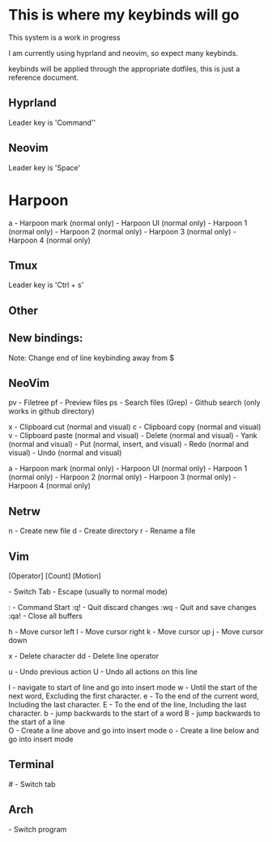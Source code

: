# This is where my keybinds will go

This system is a work in progress

I am currently using hyprland and neovim, so expect many keybinds.

keybinds will be applied through the appropriate dotfiles, this is just a reference document.

## Hyprland
Leader key is 'Command''

## Neovim
Leader key is 'Space'

# Harpoon
<leader>a  - Harpoon mark	(normal only)
<C-e> 	   - Harpoon UI		(normal only)
<C-h> 	   - Harpoon 1		(normal only)
<C-j> 	   - Harpoon 2		(normal only)
<C-k> 	   - Harpoon 3		(normal only)
<C-l> 	   - Harpoon 4		(normal only)


## Tmux
Leader key is 'Ctrl + s'

## Other
New bindings:
-------------------------------
Note: Change end of line keybinding away from $

NeoVim
--------------------------
<leader>pv - Filetree
<leader>pf - Preview files
<leader>ps - Search files 	(Grep)
<C-p> 	   - Github search 	(only works in github directory)

<leader>x  - Clipboard cut 	    (normal and visual)
<leader>c  - Clipboard copy	    (normal and visual)
<leader>v  - Clipboard paste	  (normal and visual)
<C-x> 	   - Delete		          (normal and visual)
<C-c> 	   - Yank		            (normal and visual)
<C-v> 	   - Put		            (normal, insert, and visual)
<C-r>	     - Redo		            (normal and visual)
<C-z> 	   - Undo		            (normal and visual)

<leader>a  - Harpoon mark	(normal only)
<C-e> 	   - Harpoon UI		(normal only)
<C-h> 	   - Harpoon 1		(normal only)
<C-j> 	   - Harpoon 2		(normal only)
<C-k> 	   - Harpoon 3		(normal only)
<C-l> 	   - Harpoon 4		(normal only)


Netrw
--------------------------
n  	   - Create new file
d  	   - Create directory
r 	   - Rename a file


Vim
--------------------------
[Operator] [Count] [Motion]

<C-w>	- Switch Tab
<Esc>	- Escape (usually to normal mode)

  : 	- Command Start
 :q!	- Quit discard changes
 :wq	- Quit and save changes
 :qa!	- Close all buffers


  h 	- Move cursor left
  l 	- Move cursor right
  k 	- Move cursor up
  j 	- Move cursor down

  x 	- Delete character
  dd 	- Delete line operator

  u 	- Undo previous action
  U 	- Undo all actions on this line

  I   - navigate to start of line and go into insert mode
  w 	- Until the start of the next word, Excluding the first character.
  e 	- To the end of the current word, Including the last character.
  E 	- To the end of the line, Including the last character.
  b   - jump backwards to the start of a word 
  B   - jump backwards to the start of a line   
  O   - Create a line above and go into insert mode
  o   - Create a line below and go into insert mode

Terminal
--------------------------
<Alt>#	- Switch tab

Arch
--------------------------
<Alt-Tab>  - Switch program



